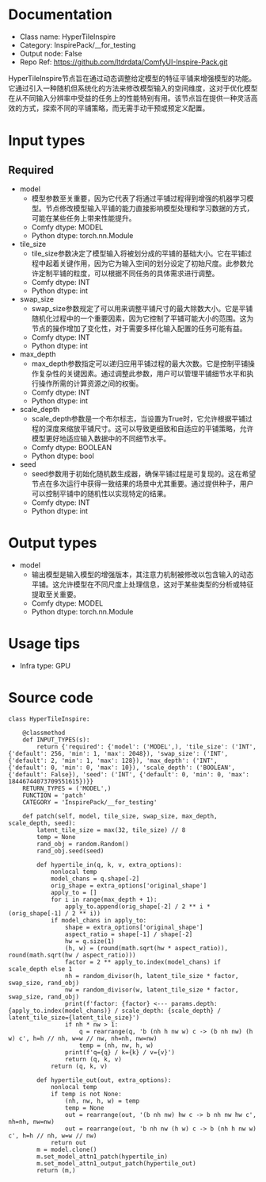 # Documentation
- Class name: HyperTileInspire
- Category: InspirePack/__for_testing
- Output node: False
- Repo Ref: https://github.com/ltdrdata/ComfyUI-Inspire-Pack.git

HyperTileInspire节点旨在通过动态调整给定模型的特征平铺来增强模型的功能。它通过引入一种随机但系统化的方法来修改模型输入的空间维度，这对于优化模型在从不同输入分辨率中受益的任务上的性能特别有用。该节点旨在提供一种灵活高效的方式，探索不同的平铺策略，而无需手动干预或预定义配置。

# Input types
## Required
- model
    - 模型参数至关重要，因为它代表了将通过平铺过程得到增强的机器学习模型。节点修改模型输入平铺的能力直接影响模型处理和学习数据的方式，可能在某些任务上带来性能提升。
    - Comfy dtype: MODEL
    - Python dtype: torch.nn.Module
- tile_size
    - tile_size参数决定了模型输入将被划分成的平铺的基础大小。它在平铺过程中起着关键作用，因为它为输入空间的划分设定了初始尺度。此参数允许定制平铺的粒度，可以根据不同任务的具体需求进行调整。
    - Comfy dtype: INT
    - Python dtype: int
- swap_size
    - swap_size参数规定了可以用来调整平铺尺寸的最大除数大小。它是平铺随机化过程中的一个重要因素，因为它控制了平铺可能大小的范围。这为节点的操作增加了变化性，对于需要多样化输入配置的任务可能有益。
    - Comfy dtype: INT
    - Python dtype: int
- max_depth
    - max_depth参数指定可以递归应用平铺过程的最大次数。它是控制平铺操作复杂性的关键因素。通过调整此参数，用户可以管理平铺细节水平和执行操作所需的计算资源之间的权衡。
    - Comfy dtype: INT
    - Python dtype: int
- scale_depth
    - scale_depth参数是一个布尔标志，当设置为True时，它允许根据平铺过程的深度来缩放平铺尺寸。这可以导致更细致和自适应的平铺策略，允许模型更好地适应输入数据中的不同细节水平。
    - Comfy dtype: BOOLEAN
    - Python dtype: bool
- seed
    - seed参数用于初始化随机数生成器，确保平铺过程是可复现的。这在希望节点在多次运行中获得一致结果的场景中尤其重要。通过提供种子，用户可以控制平铺中的随机性以实现特定的结果。
    - Comfy dtype: INT
    - Python dtype: int

# Output types
- model
    - 输出模型是输入模型的增强版本，其注意力机制被修改以包含输入的动态平铺。这允许模型在不同尺度上处理信息，这对于某些类型的分析或特征提取至关重要。
    - Comfy dtype: MODEL
    - Python dtype: torch.nn.Module

# Usage tips
- Infra type: GPU

# Source code
```
class HyperTileInspire:

    @classmethod
    def INPUT_TYPES(s):
        return {'required': {'model': ('MODEL',), 'tile_size': ('INT', {'default': 256, 'min': 1, 'max': 2048}), 'swap_size': ('INT', {'default': 2, 'min': 1, 'max': 128}), 'max_depth': ('INT', {'default': 0, 'min': 0, 'max': 10}), 'scale_depth': ('BOOLEAN', {'default': False}), 'seed': ('INT', {'default': 0, 'min': 0, 'max': 18446744073709551615})}}
    RETURN_TYPES = ('MODEL',)
    FUNCTION = 'patch'
    CATEGORY = 'InspirePack/__for_testing'

    def patch(self, model, tile_size, swap_size, max_depth, scale_depth, seed):
        latent_tile_size = max(32, tile_size) // 8
        temp = None
        rand_obj = random.Random()
        rand_obj.seed(seed)

        def hypertile_in(q, k, v, extra_options):
            nonlocal temp
            model_chans = q.shape[-2]
            orig_shape = extra_options['original_shape']
            apply_to = []
            for i in range(max_depth + 1):
                apply_to.append(orig_shape[-2] / 2 ** i * (orig_shape[-1] / 2 ** i))
            if model_chans in apply_to:
                shape = extra_options['original_shape']
                aspect_ratio = shape[-1] / shape[-2]
                hw = q.size(1)
                (h, w) = (round(math.sqrt(hw * aspect_ratio)), round(math.sqrt(hw / aspect_ratio)))
                factor = 2 ** apply_to.index(model_chans) if scale_depth else 1
                nh = random_divisor(h, latent_tile_size * factor, swap_size, rand_obj)
                nw = random_divisor(w, latent_tile_size * factor, swap_size, rand_obj)
                print(f'factor: {factor} <--- params.depth: {apply_to.index(model_chans)} / scale_depth: {scale_depth} / latent_tile_size={latent_tile_size}')
                if nh * nw > 1:
                    q = rearrange(q, 'b (nh h nw w) c -> (b nh nw) (h w) c', h=h // nh, w=w // nw, nh=nh, nw=nw)
                    temp = (nh, nw, h, w)
                print(f'q={q} / k={k} / v={v}')
                return (q, k, v)
            return (q, k, v)

        def hypertile_out(out, extra_options):
            nonlocal temp
            if temp is not None:
                (nh, nw, h, w) = temp
                temp = None
                out = rearrange(out, '(b nh nw) hw c -> b nh nw hw c', nh=nh, nw=nw)
                out = rearrange(out, 'b nh nw (h w) c -> b (nh h nw w) c', h=h // nh, w=w // nw)
            return out
        m = model.clone()
        m.set_model_attn1_patch(hypertile_in)
        m.set_model_attn1_output_patch(hypertile_out)
        return (m,)
```